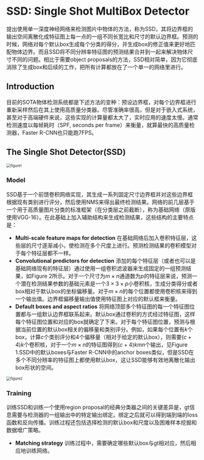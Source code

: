 # SSD: Single Shot MultiBox Detector

提出使用单一深度神经网络来检测图片中物体的方法，称为SSD，其将边界框的输出空间离散化成特征图上每一点的一组不同长宽比和尺寸的默认边界框。预测的时候，网络对每个默认box生成每个分类的得分，并生成box的修正值来更好地匹配物体边界。而且SSD将不同分辨率特征图的预测结果合并到一起来解决物体尺寸不同的问题。相比于需要object proposals的方法，SSD相对简单，因为它彻底消除了生成box和后续的工作，把所有计算都放在了一个单一的网络里进行。



## Introduction

目前的SOTA物体检测系统都是下述方法的变种：预设边界框，对每个边界框进行重新采样然后在其上使用高质量分类器。尽管准确率很高，但是对于嵌入式系统，甚至对于高端硬件来说，这些实现的计算量都太大了，实时应用的速度太慢。通常检测速度以每帧耗时（SPF, seconds per frame）来衡量，就算最快的高质量检测器，Faster R-CNN也只能跑7FPS。



## The Single Shot Detector(SSD)

<img src="1.png" alt="figure1" title="Figure 1" style="zoom: 67%;" />

### Model

SSD基于一个前馈卷积网络实现，其生成一系列固定尺寸边界框并对这些边界框根据现有类别进行评分，然后使用NMS来得出最终检测结果。网络的前几层基于一个用于高质量图片分类的标准框架（在分类层之前截断），称为基础网络（原版使用VGG-16）。在此基础上加入辅助结构来生成检测结果，这些结构的主要特点是：

* **Multi-scale feature maps for detection** 在基础网络后加入卷积特征层，这些层的尺寸逐渐减小，使检测在多个尺度上进行。预测检测结果的卷积模型对于每个特征层都不一样。
* **Convolutional predictors for detection** 添加的每个特征层（或者也可以是基础网络现有的特征层）通过使用一组卷积滤波器来生成固定的一组预测结果，如Figure 2所示。对于一个尺寸为$m\times n$通道数为$p$的特征层来说，预测一个潜在检测结果参数的基础元素是一个$3\times3\times p$小卷积核，生成分类得分或者box相对于默认box的坐标偏移量。对于$m\times n$的每个位置都使用卷积核来得到一个输出值。边界框偏移量输出值使用特征图上对应的默认框来衡量。
* **Default boxes and aspect ratios** 将网络顶部多个特征图的每一个特征图位置都与一组默认边界框联系起来。默认box通过卷积的方式经过特征图，这样每个特征图位置和对应的box就确定了下来。对于每个特征图位置，预测与根据当前位置的默认box相关的偏移量和类别评分。例如，如果每个位置有$k$个box，计算$c$个类别评分和4个偏移量（相对于给定的默认box），则需要$(c+4)k$个卷积核，对于一个$m\times n$的特征图得到$(c+4)kmn$个输出，见Figure 1.SSD中的默认boxes与Faster R-CNN中的anchor boxes类似，但是SSD在多个不同分辨率的特征图上都使用默认box，这让SSD能够有效地离散化输出box形状的空间。

<img src="2.png" alt="figure2" title="Figure 2" style="zoom:67%;" />



### Training

训练SSD和训练一个使用region proposal的经典分类器之间的关键差异是，gt信息需要与检测器的一组输出中的特定输出绑定。绑定之后就可以得到端到端的loss函数和反向传播。训练过程还包括选择检测的默认box和尺度以及困难样本挖掘和数据增广策略。

* **Matching strategy** 训练过程中，需要确定哪些默认box与gt相对应，然后相应地训练网络。